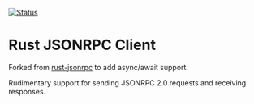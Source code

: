[![Status](https://travis-ci.org/hlb8122/async-jsonrpc-rs.png?branch=master)](https://travis-ci.org/hlb8122/async-jsonrpc-rs)

# Rust JSONRPC Client

Forked from [rust-jsonrpc](https://github.com/apoelstra/rust-jsonrpc) to add async/await support.

Rudimentary support for sending JSONRPC 2.0 requests and receiving responses.
